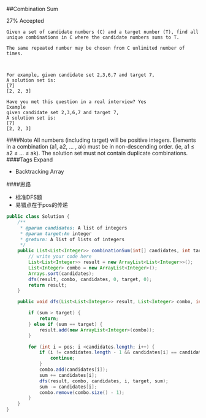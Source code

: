 ##Combination Sum

27% Accepted

	Given a set of candidate numbers (C) and a target number (T), find all unique combinations in C where the candidate numbers sums to T.

	The same repeated number may be chosen from C unlimited number of times.



	For example, given candidate set 2,3,6,7 and target 7,
	A solution set is:
	[7]
	[2, 2, 3]

	Have you met this question in a real interview? Yes
	Example
	given candidate set 2,3,6,7 and target 7,
	A solution set is:
	[7]
	[2, 2, 3]

####Note
	All numbers (including target) will be positive integers.
	Elements in a combination (a1, a2, … , ak) must be in non-descending order. (ie, a1 ≤ a2 ≤ … ≤ ak).
	The solution set must not contain duplicate combinations.
####Tags Expand
- Backtracking Array

####思路
- 标准DFS题
- 易错点在于pos的传递

```java
public class Solution {
    /**
     * @param candidates: A list of integers
     * @param target:An integer
     * @return: A list of lists of integers
     */
    public List<List<Integer>> combinationSum(int[] candidates, int target) {
        // write your code here
        List<List<Integer>> result = new ArrayList<List<Integer>>();
        List<Integer> combo = new ArrayList<Integer>();
        Arrays.sort(candidates);
        dfs(result, combo, candidates, 0, target, 0);
        return result;
    }

    public void dfs(List<List<Integer>> result, List<Integer> combo, int[] candidates, int pos, int target, int sum) {

        if (sum > target) {
            return;
        } else if (sum == target) {
            result.add(new ArrayList<Integer>(combo));
        }

        for (int i = pos; i <candidates.length; i++) {
            if (i != candidates.length - 1 && candidates[i] == candidates[i + 1]) {
                continue;
            }
            combo.add(candidates[i]);
            sum += candidates[i];
            dfs(result, combo, candidates, i, target, sum);
            sum -= candidates[i];
            combo.remove(combo.size() - 1);
        }
    }
}

```
